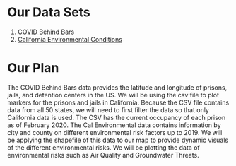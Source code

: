 # Our Data Sets
1. [COVID Behind Bars](https://docs.google.com/spreadsheets/d/1X6uJkXXS-O6eePLxw2e4JeRtM41uPZ2eRcOA_HkPVTk/edit#gid=1197647409)
2. [California Environmental Conditions](https://data.ca.gov/dataset/calenviroscreen-3-0-results)

# Our Plan 
The COVID Behind Bars data provides the latitude and longitude of prisons, jails, and detention centers in the US. We will be using the csv file to plot markers 
for the prisons and jails in California. Because the CSV file contains data from all 50 states, we will need to first filter the data so that only California data is used. The CSV has the current occupancy of each prison as of February 2020. 
The Cal Environmental data contains information by city and county on different environmental risk factors up to 2019. We will be 
applying the shapefile of this data to our map to provide dynamic visuals of the different environmental risks. We will be plotting the data of environmental risks such as Air Quality and Groundwater Threats.
